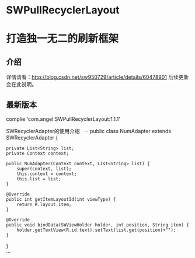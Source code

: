 # SWPullRecyclerLayout
打造独一无二的刷新框架  
====  

介绍
-------      
详情请看：http://blog.csdn.net/sw950729/article/details/60478901 后续更新会在此说明。

最新版本  
-------      
complie 'com.angel:SWPullRecyclerLayout:1.1.1'
  

SWRecyclerAdapter的使用介绍  
···
   public class NumAdapter extends SWRecyclerAdapter<String> {

    private List<String> list;
    private Context context;

    public NumAdapter(Context context, List<String> list) {
        super(context, list);
        this.context = context;
        this.list = list;
    }

    @Override
    public int getItemLayoutId(int viewType) {
        return R.layout.item;
    }

    @Override
    public void bindData(SWViewHolder holder, int position, String item) {
        holder.getTextView(R.id.text).setText(list.get(position)+"");
    }
}  
  ···
